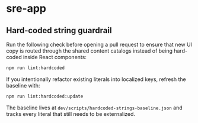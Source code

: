 # sre-app

## Hard-coded string guardrail

Run the following check before opening a pull request to ensure that new UI copy is routed through the shared content catalogs instead of being hard-coded inside React components:

```bash
npm run lint:hardcoded
```

If you intentionally refactor existing literals into localized keys, refresh the baseline with:

```bash
npm run lint:hardcoded:update
```

The baseline lives at `dev/scripts/hardcoded-strings-baseline.json` and tracks every literal that still needs to be externalized.